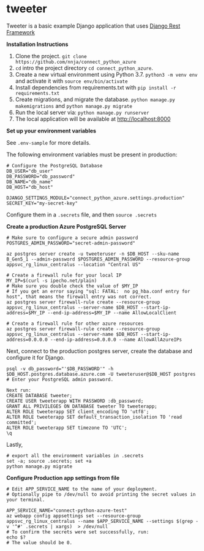 tweeter
=======

Tweeter is a basic example Django application that uses [Django Rest Framework](https://github.com/encode/django-rest-framework)

**Installation Instructions**

1. Clone the project. `git clone https://github.com/nnja/connect_python_azure`
1. `cd` intro the project directory `cd connect_python_azure`.
1. Create a new virtual environment using Python 3.7. `python3 -m venv env` and activate it with `source env/bin/activate`
1. Install dependencies from requirements.txt with `pip install -r requirements.txt`
1. Create migrations, and migrate the database. `python manage.py makemigrations` and `python manage.py migrate`
1. Run the local server via: `python manage.py runserver`
1. The local application will be available at <a href="http://localhost:8000" target="_blank">http://localhost:8000</a>

**Set up your environment variables**

See `.env-sample` for more details.

The following environment variables must be present in production:

```
# Configure the PostgreSQL Database
DB_USER="db_user"
DB_PASSWORD="db_password"
DB_NAME="db_name"
DB_HOST="db_host"

DJANGO_SETTINGS_MODULE="connect_python_azure.settings.production"
SECRET_KEY="my-secret-key"
```

Configure them in a `.secrets` file, and then `source .secrets`

**Create a production Azure PostgreSQL Server**

```
# Make sure to configure a secure admin password
POSTGRES_ADMIN_PASSWORD="secret-admin-password"

az postgres server create -u tweeteruser -n $DB_HOST --sku-name B_Gen5_1 --admin-password $POSTGRES_ADMIN_PASSWORD --resource-group appsvc_rg_linux_centralus --location "Central US"

# Create a firewall rule for your local IP
MY_IP=$(curl -s ipecho.net/plain)
# Make sure you double check the value of $MY_IP
# If you get an error saying "sql: FATAL:  no pg_hba.conf entry for host", that means the firewall entry was not correct.
az postgres server firewall-rule create --resource-group appsvc_rg_linux_centralus --server-name $DB_HOST --start-ip-address=$MY_IP --end-ip-address=$MY_IP --name AllowLocalClient

# Create a firewall rule for other azure resources
az postgres server firewall-rule create --resource-group appsvc_rg_linux_centralus --server-name $DB_HOST --start-ip-address=0.0.0.0 --end-ip-address=0.0.0.0 --name AllowAllAzureIPs

```

Next, connect to the production postgres server, create the database and configure it for Django.

```
psql -v db_password="'$DB_PASSWORD'" -h $DB_HOST.postgres.database.azure.com -U tweeteruser@$DB_HOST postgres
# Enter your PostgreSQL admin password.

Next run:
CREATE DATABASE tweeter;
CREATE USER tweeterapp WITH PASSWORD :db_password;
GRANT ALL PRIVILEGES ON DATABASE tweeter TO tweeterapp;
ALTER ROLE tweeterapp SET client_encoding TO 'utf8';
ALTER ROLE tweeterapp SET default_transaction_isolation TO 'read committed';
ALTER ROLE tweeterapp SET timezone TO 'UTC';
\q
```

Lastly,
```
# export all the environment variables in .secrets
set -a; source .secrets; set +a
python manage.py migrate
```

**Configure Production app settings from file**
```
# Edit APP_SERVICE_NAME to the name of your deployment.
# Optionally pipe to /dev/null to avoid printing the secret values in your terminal.

APP_SERVICE_NAME="connect-python-azure-test"
az webapp config appsettings set --resource-group appsvc_rg_linux_centralus --name $APP_SERVICE_NAME --settings $(grep -v '^#' .secrets | xargs)  > /dev/null
# To confirm the secrets were set successfully, run:
echo $?
# The value should be 0.
```